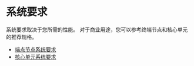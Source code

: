 # 系统要求

系统要求取决于您所需的性能。
对于商业用途，您可以参考终端节点和核心单元的推荐规格。

- [端点节点系统要求](.../endpoint-node/system-requirements.md)
- [核心单元系统要求](.../core-cell/system-requirements.md)
